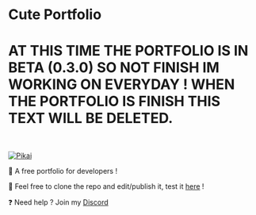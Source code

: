 # Cute Portfolio
# AT THIS TIME THE PORTFOLIO IS IN BETA (0.3.0) SO NOT FINISH IM WORKING ON EVERYDAY ! WHEN THE PORTFOLIO IS FINISH THIS TEXT WILL BE DELETED.
  <br />
    <p>
    <a target="_blank" href="https://pikaioff.tk"><img src="https://cdn.discordapp.com/attachments/945777061891567657/962780813676650496/unknown.png" alt="Pikai" /></a>
  </p>

🔧 A free portfolio for developers !

🔧 Feel free to clone the repo and edit/publish it, test it [here](https://pikaioff.github.io/cute-portfolio/) !

❓ Need help ? Join my [Discord](https://discord.gg/52Nc5Qry4t)
